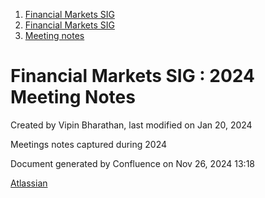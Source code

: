1. [Financial Markets SIG](index.html)
2. [Financial Markets SIG](Financial-Markets-SIG_20545549.html)
3. [Meeting notes](Meeting-notes_20558268.html)

# Financial Markets SIG : 2024 Meeting Notes

Created by Vipin Bharathan, last modified on Jan 20, 2024

Meetings notes captured during 2024

Document generated by Confluence on Nov 26, 2024 13:18

[Atlassian](http://www.atlassian.com/)
